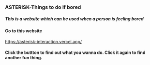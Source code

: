 ### ASTERISK-Things to do if bored
##### This is a website which can be used when a person is feeling bored
#### Go to this website
https://asterisk-interaction.vercel.app/
#### Click the buttton to find out what you wanna do. Click it again to find another fun thing.

